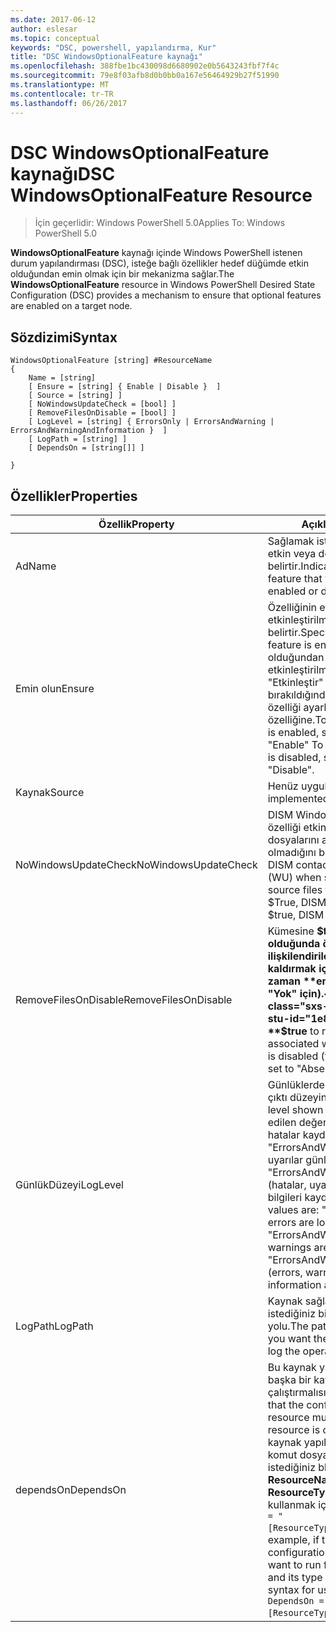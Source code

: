 ```yaml
---
ms.date: 2017-06-12
author: eslesar
ms.topic: conceptual
keywords: "DSC, powershell, yapılandırma, Kur"
title: "DSC WindowsOptionalFeature kaynağı"
ms.openlocfilehash: 388fbe1bc430098d6680902e0b5643243fbf7f4c
ms.sourcegitcommit: 79e8f03afb8d0b0bb0a167e56464929b27f51990
ms.translationtype: MT
ms.contentlocale: tr-TR
ms.lasthandoff: 06/26/2017
---
```

# <a name="dsc-windowsoptionalfeature-resource"></a><span data-ttu-id="1e8c0-103">DSC WindowsOptionalFeature kaynağı</span><span class="sxs-lookup"><span data-stu-id="1e8c0-103">DSC WindowsOptionalFeature Resource</span></span>

> <span data-ttu-id="1e8c0-104">İçin geçerlidir: Windows PowerShell 5.0</span><span class="sxs-lookup"><span data-stu-id="1e8c0-104">Applies To: Windows PowerShell 5.0</span></span>

<span data-ttu-id="1e8c0-105">**WindowsOptionalFeature** kaynağı içinde Windows PowerShell istenen durum yapılandırması (DSC), isteğe bağlı özellikler hedef düğümde etkin olduğundan emin olmak için bir mekanizma sağlar.</span><span class="sxs-lookup"><span data-stu-id="1e8c0-105">The **WindowsOptionalFeature** resource in Windows PowerShell Desired State Configuration (DSC) provides a mechanism to ensure that optional features are enabled on a target node.</span></span>

## <a name="syntax"></a><span data-ttu-id="1e8c0-106">Sözdizimi</span><span class="sxs-lookup"><span data-stu-id="1e8c0-106">Syntax</span></span>

```
WindowsOptionalFeature [string] #ResourceName
{
    Name = [string]
    [ Ensure = [string] { Enable | Disable }  ]
    [ Source = [string] ]
    [ NoWindowsUpdateCheck = [bool] ]
    [ RemoveFilesOnDisable = [bool] ]
    [ LogLevel = [string] { ErrorsOnly | ErrorsAndWarning | ErrorsAndWarningAndInformation }  ]
    [ LogPath = [string] ]
    [ DependsOn = [string[]] ]
    
}
```

## <a name="properties"></a><span data-ttu-id="1e8c0-107">Özellikler</span><span class="sxs-lookup"><span data-stu-id="1e8c0-107">Properties</span></span>

|  <span data-ttu-id="1e8c0-108">Özellik</span><span class="sxs-lookup"><span data-stu-id="1e8c0-108">Property</span></span>  |  <span data-ttu-id="1e8c0-109">Açıklama</span><span class="sxs-lookup"><span data-stu-id="1e8c0-109">Description</span></span>   | 
|---|---| 
| <span data-ttu-id="1e8c0-110">Ad</span><span class="sxs-lookup"><span data-stu-id="1e8c0-110">Name</span></span>| <span data-ttu-id="1e8c0-111">Sağlamak istediğiniz özelliğin adını etkin veya devre dışı olduğunu belirtir.</span><span class="sxs-lookup"><span data-stu-id="1e8c0-111">Indicates the name of the feature that you want to ensure is enabled or disabled.</span></span>| 
| <span data-ttu-id="1e8c0-112">Emin olun</span><span class="sxs-lookup"><span data-stu-id="1e8c0-112">Ensure</span></span>| <span data-ttu-id="1e8c0-113">Özelliğinin etkinleştirilip etkinleştirilmeyeceğini belirtir.</span><span class="sxs-lookup"><span data-stu-id="1e8c0-113">Specifies whether the feature is enabled.</span></span> <span data-ttu-id="1e8c0-114">Özellik olduğundan emin olmak için etkinleştirilmişse, Ayarla "Etkinleştir" özelliğini devre dışı bırakıldığından, emin olmak için bu özelliği ayarlayın "Devre dışı bırak" özelliğine.</span><span class="sxs-lookup"><span data-stu-id="1e8c0-114">To ensure that the feature is enabled, set this property to "Enable" To ensure that the feature is disabled, set the property to "Disable".</span></span>|
| <span data-ttu-id="1e8c0-115">Kaynak</span><span class="sxs-lookup"><span data-stu-id="1e8c0-115">Source</span></span>| <span data-ttu-id="1e8c0-116">Henüz uygulanmadı.</span><span class="sxs-lookup"><span data-stu-id="1e8c0-116">Not implemented.</span></span>|
| <span data-ttu-id="1e8c0-117">NoWindowsUpdateCheck</span><span class="sxs-lookup"><span data-stu-id="1e8c0-117">NoWindowsUpdateCheck</span></span>| <span data-ttu-id="1e8c0-118">DISM Windows Update (WU) bir özelliği etkinleştirmek kaynak dosyalarını ararken kişiler olup olmadığını belirtir.</span><span class="sxs-lookup"><span data-stu-id="1e8c0-118">Specifies whether DISM contacts Windows Update (WU) when searching for the source files to enable a feature.</span></span> <span data-ttu-id="1e8c0-119">$True, DISM WU başvurun değil.</span><span class="sxs-lookup"><span data-stu-id="1e8c0-119">If $true, DISM does not contact WU.</span></span>|
| <span data-ttu-id="1e8c0-120">RemoveFilesOnDisable</span><span class="sxs-lookup"><span data-stu-id="1e8c0-120">RemoveFilesOnDisable</span></span>| <span data-ttu-id="1e8c0-121">Kümesine **$true** devre dışı olduğunda özelliği ile ilişkilendirilen tüm dosyaları kaldırmak için (diğer bir deyişle, zaman **emin olun** ayarlanır "Yok" için).</span><span class="sxs-lookup"><span data-stu-id="1e8c0-121">Set to **$true** to remove all files associated with the feature when it is disabled (that is, when **Ensure** is set to "Absent").</span></span>|
| <span data-ttu-id="1e8c0-122">GünlükDüzeyi</span><span class="sxs-lookup"><span data-stu-id="1e8c0-122">LogLevel</span></span>| <span data-ttu-id="1e8c0-123">Günlüklerde gösterilen maksimum çıktı düzeyini.</span><span class="sxs-lookup"><span data-stu-id="1e8c0-123">The maximum output level shown in the logs.</span></span> <span data-ttu-id="1e8c0-124">Kabul edilen değerler şunlardır: "(yalnızca hatalar kaydedilir) ErrorsOnly", "ErrorsAndWarning" (hatalar ve uyarılar günlüğe kaydedilir) ve "ErrorsAndWarningAndInformation" (hatalar, uyarılar ve hata ayıklama bilgileri kaydedilir).</span><span class="sxs-lookup"><span data-stu-id="1e8c0-124">The accepted values are: "ErrorsOnly" (only errors are logged), "ErrorsAndWarning" (errors and warnings are logged), and "ErrorsAndWarningAndInformation" (errors, warnings, and debug information are logged).</span></span>|
| <span data-ttu-id="1e8c0-125">LogPath</span><span class="sxs-lookup"><span data-stu-id="1e8c0-125">LogPath</span></span>| <span data-ttu-id="1e8c0-126">Kaynak sağlayıcısı işlemi oturum istediğiniz bir günlük dosyası yolu.</span><span class="sxs-lookup"><span data-stu-id="1e8c0-126">The path to a log file where you want the resource provider to log the operation.</span></span>| 
| <span data-ttu-id="1e8c0-127">dependsOn</span><span class="sxs-lookup"><span data-stu-id="1e8c0-127">DependsOn</span></span>| <span data-ttu-id="1e8c0-128">Bu kaynak yapılandırılmadan önce başka bir kaynak yapılandırmasını çalıştırmalısınız belirtir.</span><span class="sxs-lookup"><span data-stu-id="1e8c0-128">Specifies that the configuration of another resource must run before this resource is configured.</span></span> <span data-ttu-id="1e8c0-129">Örneğin, kaynak yapılandırması Kimliğini komut dosyası çalıştırmak istediğiniz bloğu ilk ise __ResourceName__ ve türünü __ResourceType__, bu özelliği kullanmak için sözdizimi `DependsOn = "[ResourceType]ResourceName"`.</span><span class="sxs-lookup"><span data-stu-id="1e8c0-129">For example, if the ID of the resource configuration script block that you want to run first is __ResourceName__ and its type is __ResourceType__, the syntax for using this property is `DependsOn = "[ResourceType]ResourceName"`.</span></span>| 
 



